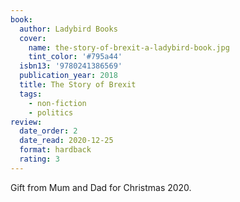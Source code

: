 ```yaml
---
book:
  author: Ladybird Books
  cover:
    name: the-story-of-brexit-a-ladybird-book.jpg
    tint_color: '#795a44'
  isbn13: '9780241386569'
  publication_year: 2018
  title: The Story of Brexit
  tags:
    - non-fiction
    - politics
review:
  date_order: 2
  date_read: 2020-12-25
  format: hardback
  rating: 3
---
```


Gift from Mum and Dad for Christmas 2020.